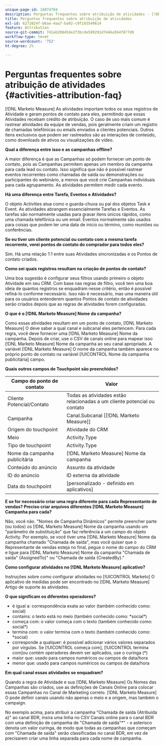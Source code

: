 ```yaml
---
unique-page-id: 18874704
description: Perguntas frequentes sobre atribuição de atividades - [!DNL Marketo Measure]
title: Perguntas frequentes sobre atribuição de atividades
exl-id: 6272024f-b6ae-4aa7-ba92-c9f183549614
feature: Attribution
source-git-commit: 741ab20845de2f3bcde589291d7446a5b4f877d8
workflow-type: tm+mt
source-wordcount: '752'
ht-degree: 2%

---
```


# Perguntas frequentes sobre atribuição de atividades {#activities-attribution-faq}

[!DNL Marketo Measure] As atividades importam todos os seus registros de Atividade e geram pontos de contato para eles, permitindo que essas Atividades recebam crédito de atribuição. O caso de uso mais comum é rastrear atividades da equipe de vendas, pois geralmente criam um registro de chamadas telefônicas ou emails enviados a clientes potenciais. Outros itens exclusivos que podem ser rastreados são as interações de conteúdo, como downloads de ativos ou visualizações de vídeo.

**Qual a diferença entre isso e as campanhas offline?**

A maior diferença é que as Campanhas só podem fornecer um ponto de contato, pois as Campanhas permitem apenas um membro da campanha para cada lead ou contato. Isso significa que não é possível rastrear eventos recorrentes como chamadas de saída ou demonstrações ou participantes do webinário, a menos que você crie Campanhas individuais para cada agrupamento. As atividades permitem medir cada evento.

**Há uma diferença entre Tarefa, Eventos e Atividades?**

O objeto Activities atua como o guarda-chuva ou pai dos objetos Task e Event. As atividades abrangem essencialmente Tarefas e Eventos. As tarefas são normalmente usadas para gravar itens únicos rápidos, como uma chamada telefônica ou um email. Eventos normalmente são usados para coisas que podem ter uma data de início ou término, como reuniões ou conferências.

**Se eu tiver um cliente potencial ou contato com a mesma tarefa recorrente, verei pontos de contato do comprador para todos eles?**

Sim. Há uma relação 1:1 entre suas Atividades sincronizadas e os Pontos de contato criados.

**Como sei quais registros resultam na criação de pontos de contato?**

Uma boa sugestão é configurar seus filtros usando primeiro o objeto Atividade em seu CRM. Com base nas regras de filtro, você tem uma boa ideia de quantos registros se enquadram nesse critério, então é possível refiná-lo conforme necessário. Isso não é necessário, mas uma maneira útil para os usuários entenderem quantos Pontos de contato de atividades serão criados depois que as regras de atividades forem configuradas.

**O que é o [!DNL Marketo Measure] Nome da campanha?**

Como essas atividades resultam em um ponto de contato, [!DNL Marketo Measure] O deve saber a qual canal e subcanal eles pertencem. Para cada regra, você deve fornecer uma [!DNL Marketo Measure] Nome da campanha. Depois de criar, use o CSV de canais online para mapear isso [!DNL Marketo Measure] Nome da campanha ao seu canal apropriado. A variável [!DNL Marketo Measure] O nome da campanha também aparece no próprio ponto de contato na variável [!UICONTROL Nome da campanha publicitária] campo.

**Quais outros campos de Touchpoint são preenchidos?**

| **Campo do ponto de contato** | **Valor** |
|---|---|
| Cliente Potencial/Contato | Todas as atividades estão relacionadas a um cliente potencial ou contato |
| Campanha | Canal.Subcanal [[!DNL Marketo Measure]] |
| Origem do touchpoint | Atividade do CRM |
| Meio | Activity.Type |
| Tipo de touchpoint | Activity.Type |
| Nome da campanha publicitária | [!DNL Marketo Measure] Nome da campanha |
| Conteúdo do anúncio | Assunto da atividade |
| ID do anúncio | ID externa da atividade |
| Data do touchpoint | [personalizado - definido em aplicativos] |

**E se for necessário criar uma regra diferente para cada Representante de vendas? Preciso criar arquivos diferentes [!DNL Marketo Measure] Campanha para cada?**

Não, você não. &quot;Nomes de Campanha Dinâmicos&quot; permite preencher parte (ou todos) os [!DNL Marketo Measure] Nome da campanha usando um &quot;parâmetro de substituição&quot; que faz referência a um campo do objeto Activity. Por exemplo, se você tiver uma [!DNL Marketo Measure] Nome da campanha chamado &quot;Chamada de saída&quot;, mas você quiser que o Representante de vendas esteja no final, pegue o nome do campo do CRM e ligue para [!DNL Marketo Measure] Nome da campanha &quot;Chamada de saída&quot; {AssignedTo}&quot; ou &quot;Chamada de saída {CreatedBy}.&quot;

**Como configurar atividades no [!DNL Marketo Measure] aplicativo?**

Instruções sobre como configurar atividades no [!UICONTROL Marketo] O aplicativo de medidas pode ser encontrado no [!DNL Marketo Measure] Artigo de suporte às atividades.

**O que significam os diferentes operadores?**

* é igual a: correspondência exata ao valor (também conhecido como: social)
* contains: o texto está no meio (também conhecido como: &#42;social&#42;)
* começa com: o valor começa com o texto (também conhecido como: social&#42;)
* termina com: o valor termina com o texto (também conhecido como: &#42;social)
* corresponde a qualquer: é possível adicionar vários valores separados por vírgulas. Se [!UICONTROL começa com], [!UICONTROL termina com]ou contém operadores devem ser aplicados, use o curinga (&#42;)
* maior que: usado para campos numéricos ou campos de data/hora
* menor que: usado para campos numéricos ou campos de data/hora

**Em qual canal essas atividades se enquadram?**

Quando a regra de Atividade e sua [!DNL Marketo Measure] Os Nomes das Campanhas são criados, use as definições de Canais Online para colocar essas Campanhas no Canal de Marketing correto. [!DNL Marketo Measure] O pode definir canais usando não apenas o meio e a origem, mas também o campaign.

No exemplo acima, para atribuir a campanha &quot;Chamada de saída {Atribuída a}&quot; ao canal BDR, insira uma linha no CSV Canais online para o canal BDR com uma definição de campanha de &quot;Chamada de saída&quot;&#42;&quot; - o asterisco denota um valor curinga, de modo que todas as campanhas que começam com &quot;Chamada de saída&quot; serão classificadas no canal BDR, em vez de precisarem criar uma linha separada para cada nome de campanha.
